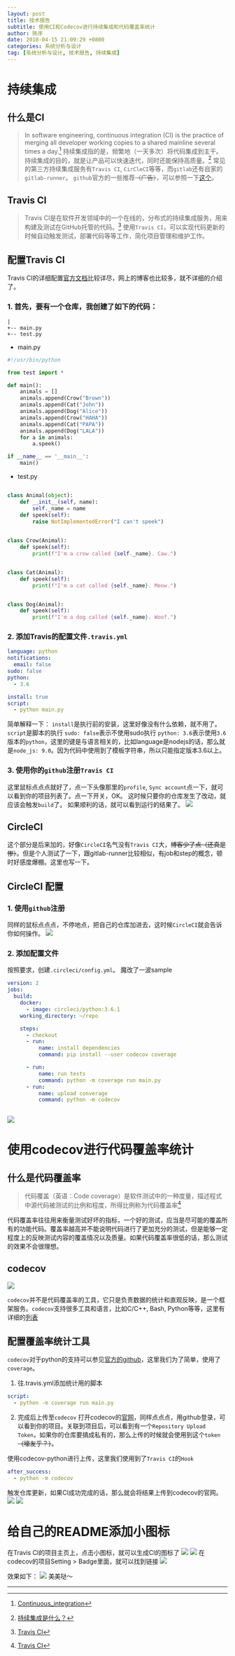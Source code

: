 ```yaml
---
layout: post
title: 技术报告
subtitle: 使用CI和Codecov进行持续集成和代码覆盖率统计
author: 陈序
date: 2018-04-15 21:09:29 +0800
categories: 系统分析与设计
tag: [系统分析与设计, 技术报告, 持续集成]
---
```


# 持续集成
## 什么是CI
> In software engineering, continuous integration (CI) is the practice of merging all developer working copies to a shared mainline several times a day.[^1]
> 持续集成指的是，频繁地（一天多次）将代码集成到主干。持续集成的目的，就是让产品可以快速迭代，同时还能保持高质量。[^2]
常见的第三方持续集成服务有``Travis CI``, ``CirCleCI``等等，而``gitlab``还有自家的``gitlab-runner``。
``github``官方的一些推荐<del>（广告）</del>，可以参照一下[这个](https://github.com/marketplace/category/continuous-integration)。


## Travis CI
> Travis CI是在软件开发领域中的一个在线的，分布式的持续集成服务，用来构建及测试在GitHub托管的代码。[^3]
使用``Travis CI``，可以实现代码更新的时候自动触发测试，部署代码等等工作，简化项目管理和维护工作。

## 配置Travis CI
Travis CI的详细配置[官方文档](https://docs.travis-ci.com/)比较详尽，网上的博客也比较多，就不详细的介绍了。
### 1. 首先，要有一个仓库，我创建了如下的代码：
~~~
|
+-- main.py
+-- test.py
~~~

+ main.py

~~~python
#!/usr/bin/python

from test import *

def main():
    animals = []
    animals.append(Crow("Brown"))
    animals.append(Cat("John"))
    animals.append(Dog("Alice"))
    animals.append(Crow("HAHA"))
    animals.append(Cat("PAPA"))
    animals.append(Dog("LALA"))
    for a in animals:
        a.speek()

if __name__ == '__main__':
    main()
~~~

+ test.py

~~~python

class Animal(object):
    def __init__(self, name):
        self._name = name
    def speek(self):
        raise NotImplementedError("I can't speek")
    

class Crow(Animal):
    def speek(self):
        print(f"I'm a crow called {self._name}. Caw.")


class Cat(Animal):
    def speek(self):
        print(f"I'm a cat called {self._name}. Meow.")


class Dog(Animal):
    def speek(self):
        print(f"I'm a dog called {self._name}. Woof.")
~~~

### 2. 添加Travis的配置文件``.travis.yml``
~~~yml
language: python
notifications:
  email: false
sudo: false
python:
  - 3.6

install: true
script:
  - python main.py
~~~
简单解释一下：
``install``是执行前的安装，这里好像没有什么依赖，就不用了。
``script``是脚本的执行
``sudo: false``表示不使用sudo执行
``python: 3.6``表示使用``3.6``版本的``python``，这里的键是与语言相关的，比如language是nodejs的话，那么就是``node_js: 9.0``。因为代码中使用到了模板字符串，所以只能指定版本3.6以上。

### 3. 使用你的``github``注册``Travis CI``
这里鼠标点点点就好了，点一下头像那里的``profile``, ``Sync account``点一下，就可以看到你的项目列表了。点一下开关，OK。
这时候只要你的仓库发生了改动，就应该会触发``build``了。
如果顺利的话，就可以看到运行的结果了。
![](/img/post/2018-04-15/ci-result.png)

## CircleCI
这个部分是后来加的，好像``CircleCI``名气没有``Travis CI``大，<del>博客少了点（还真是惨）</del>。但是个人测试了一下，跟gitlab-runner比较相似，有job和step的概念，顿时好感度爆棚。这里也写一下。

## CircleCI 配置

### 1. 使用``github``注册
同样的鼠标点点点，不停地点，把自己的仓库加进去，这时候``CircleCI``就会告诉你如何操作。
![](/img/post/2018-04-15/circle-ci.png)

### 2. 添加配置文件
按照要求，创建``.circleci/config.yml``。
魔改了一波sample
~~~yml
version: 2
jobs:
  build:
    docker:
      - image: circleci/python:3.6.1
    working_directory: ~/repo

    steps:
      - checkout
      - run:
          name: install dependencies
          command: pip install --user codecov coverage

      - run:
          name: run tests
          command: python -m coverage run main.py
      - run:
          name: upload converage
          command: python -m codecov
          
~~~
![](/img/post/2018-04-15/circle-ci-result.png)
# 使用codecov进行代码覆盖率统计

## 什么是代码覆盖率
> 代码覆盖（英语：Code coverage）是软件测试中的一种度量，描述程式中源代码被测试的比例和程度，所得比例称为代码覆盖率[^3]

代码覆盖率往往用来衡量测试好坏的指标，一个好的测试，应当是尽可能的覆盖所有的功能代码。覆盖率越高并不能说明代码进行了更加充分的测试，但是能够一定程度上的反映测试内容的覆盖情况以及质量。如果代码覆盖率很低的话，那么测试的效果不会很理想。

## codecov
![](/img/post/2018-04-15/codecov.png)

``codecov``并不是代码覆盖率的工具，它只是负责数据的统计和直观反映，是一个框架服务。``codecov``支持很多工具和语言，比如C/C++, Bash, Python等等，这里有详细的[列表](https://docs.codecov.io/docs/supported-languages)

## 配置覆盖率统计工具
``codecov``对于python的支持可以参见[官方的github](https://github.com/codecov/example-python)，这里我们为了简单，使用了``coverage``。
1. 往.travis.yml添加统计用的脚本
~~~yml
script:
  - python -m coverage run main.py
~~~

2. 完成后上传至``codecov``
打开codecov的[官网](codecov.io)，同样点点点，用github登录，可以看到你的项目。关联到项目后，可以看到有一个``Repository Upload Token``，如果你的仓库要搞成私有的，那么上传的时候就会使用到这个``token``<del>（壕友乎？）</del>。

使用codecov-python进行上传，这里我们使用到了``Travis CI``的``Hook``
~~~yml
after_success:
  - python -m codecov
~~~

触发仓库更新，如果CI成功完成的话，那么就会将结果上传到codecov的官网。
![](/img/post/2018-04-15/codecov-result-line.png)
![](/img/post/2018-04-15/codecov-result-others.png)

# 给自己的README添加小图标
在Travis CI的项目主页上，点击小图标，就可以生成CI的图标了
![](/img/post/2018-04-15/ci-icon.png)
![](/img/post/2018-04-15/ci-icon2.png)
在codecov的项目Setting > Badge里面，就可以找到链接
![](/img/post/2018-04-15/codecov-icon.png)

效果如下：
![](/img/post/2018-04-15/readme.png)
美美哒～

---

[^1]: [Continuous_integration](https://en.wikipedia.org/wiki/Continuous_integration)
[^2]: [持续集成是什么？](http://www.ruanyifeng.com/blog/2015/09/continuous-integration.html)
[^3]: [Travis CI](https://zh.wikipedia.org/wiki/Travis_CI)
[^4]: [代码覆盖率](https://zh.wikipedia.org/zh-cn/代码覆盖率)